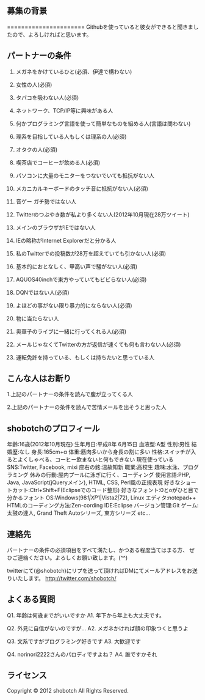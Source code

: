 募集の背景
------
======================
Githubを使っていると彼女ができると聞きましたので、よろしければと思います。

パートナーの条件
------


01. メガネをかけているひと(必須、伊達で構わない)

02. 女性の人(必須)

03. タバコを吸わない人(必須)

04. ネットワーク、TCP/IP等に興味がある人

05. 何かプログラミング言語を使って簡単なものを組める人(言語は問わない)

06. 理系を目指している人もしくは理系の人(必須)

07. オタクの人(必須)

08. 喫茶店でコーヒーが飲める人(必須)

09. パソコンに大量のモニターをつないでいても抵抗がない人

10. メカニカルキーボードのタッチ音に抵抗がない人(必須)

11. 音ゲー ガチ勢ではない人

12. Twitterのつぶやき数が私より多くない人(2012年10月現在28万ツイート)

13. メインのブラウザがIEではない人

14. IEの略称がInternet Explorerだと分かる人

15. 私のTwitterでの投稿数が28万を超えていても引かない人(必須)

16. 基本的におとなしく、甲高い声で騒がない人(必須)

17. AQUOS40inchで東方やっていてもビビらない人(必須)

18. DQNではない人(必須)

19. よほどの事がない限り暴力的にならない人(必須)

20. 物に当たらない人

21. 奥華子のライブに一緒に行ってくれる人(必須)

22. メールじゃなくてTwitterの方が返信が速くても何も言わない人(必須)

23. 運転免許を持っている、もしくは持ちたいと思っている人

こんな人はお断り
------
1.上記のパートナーの条件を読んで腹が立ってくる人

2.上記のパートナーの条件を読んで苦情メールを出そうと思った人

shobotchのプロフィール
--------

年齢:16歳(2012年10月現在)
生年月日:平成8年 6月15日
血液型:A型
性別:男性
結婚歴:なし
身長:165cm+α
体重:筋肉多いから身長の割に多い
性格:スイッチが入るとよくしゃべる、コーヒー飲まないと何もできない
現在使っているSNS:Twitter, Facebook, mixi
座右の銘:温故知新
職業:高校生
趣味:水泳、プログラミング
休みの行動:屋内プールに泳ぎに行く、コーディング
使用言語:PHP, Java, JavaScript(jQueryメイン), HTML, CSS, Perl風の正規表現
好きなショートカット:Ctrl+Shift+F(Eclipseでのコード整形)
好きなフォント:0とoがひと目で分かるフォント
OS:Windows(98*1|XP*1|Vista*2|7*2), Linux
エディタ:notepad++
HTMLのコーディング方法:Zen-cording
IDE:Eclipse
バージョン管理:Git
ゲーム:太鼓の達人, Grand Theft Autoシリーズ, 東方シリーズ etc…

連絡先
------
パートナーの条件の必須項目をすべて満たし、かつある程度当てはまる方、
ぜひご連絡ください。よろしくお願い致します。(^^)

twitterにて(@shobotch)にリプを送って頂ければDMにてメールアドレスをお送りいたします。
http://twitter.com/shobotch/

よくある質問
---------

Q1. 年齢は何歳までがいいですか
A1. 年下から年上も大丈夫です。

Q2. 外見に自信がないのですが…
A2. メガネかければ顔の印象つくと思うよ

Q3. 文系ですがプログラミング好きです
A3. 大歓迎です

Q4. norinori2222さんのパロディですよね？
A4. 誰ですかそれ

ライセンス
----------
Copyright &copy; 2012 shobotch All Rights Reserved.
